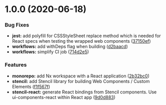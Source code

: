 # 1.0.0 (2020-06-18)


### Bug Fixes

* **jest:** add polyfill for CSSStyleSheet replace method which is needed for React specs when testing the wrapped web components ([37150ef](https://github.com/Mobiletainment/Nx-Stencil-React/commit/37150ef8b41102f057e73ee4ede95019986ce7a3))
* **workflows:** add withDeps flag when building ([d2baacd](https://github.com/Mobiletainment/Nx-Stencil-React/commit/d2baacdae4645bfb38288519f3537e4892f2651c))
* **workflows:** simplify CI job ([714d2e5](https://github.com/Mobiletainment/Nx-Stencil-React/commit/714d2e5b0e39d7a03e314e69144a94e68aabad71))


### Features

* **monorepo:** add Nx workspace with a React application ([2b32bc0](https://github.com/Mobiletainment/Nx-Stencil-React/commit/2b32bc05166f0a6493347710af33236ce380c67b))
* **stencil:** add Stencil library for building Web Components / Custom Elements ([f1f567f](https://github.com/Mobiletainment/Nx-Stencil-React/commit/f1f567f32662f39e0210d1495d8ceb7933b7ddf0))
* **stencil-react:** generate React bindings from Stencil components. Use ui-components-react within React app ([9d0d883](https://github.com/Mobiletainment/Nx-Stencil-React/commit/9d0d883bbd5840d25998ee59c23eb7f934fee593))



